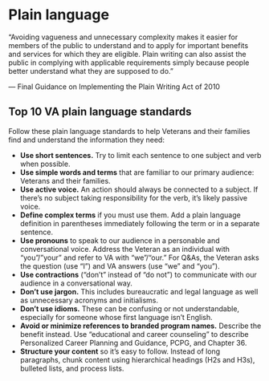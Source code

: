 # Plain language

“Avoiding vagueness and unnecessary complexity makes it easier for members of the public to understand and to apply for important benefits and services for which they are eligible. Plain writing can also assist the public in complying with applicable requirements simply because people better understand what they are supposed to do.”

— Final Guidance on Implementing the Plain Writing Act of 2010 


## Top 10 VA plain language standards


Follow these plain language standards to help Veterans and their families find and understand the information they need:


- **Use short sentences.** Try to limit each sentence to one subject and verb when possible. 
- **Use simple words and terms** that are familiar to our primary audience: Veterans and their families.
- **Use active voice.** An action should always be connected to a subject. If there’s no subject taking responsibility for the verb, it’s likely passive voice. 
- **Define complex terms** if you must use them. Add a plain language definition in parentheses immediately following the term or in a separate sentence.
- **Use pronouns** to speak to our audience in a personable and conversational voice. Address the Veteran as an individual with “you”/”your” and refer to VA with “we”/“our.” For Q&As, the Veteran asks the question (use “I”) and VA answers (use “we” and “you”).
- **Use contractions** (“don’t” instead of “do not”) to communicate with our audience in a conversational way. 
- **Don’t use jargon.** This includes bureaucratic and legal language as well as unnecessary acronyms and initialisms.
- **Don’t use idioms.** These can be confusing or not understandable, especially for someone whose first language isn’t English.
- **Avoid or minimize references to branded program names.** Describe the benefit instead. Use “educational and career counseling” to describe Personalized Career Planning and Guidance, PCPG, and Chapter 36.
- **Structure your content** so it’s easy to follow. Instead of long paragraphs, chunk content using hierarchical headings (H2s and H3s), bulleted lists, and process lists.
